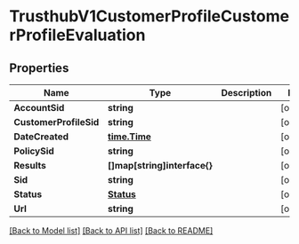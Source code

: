 # TrusthubV1CustomerProfileCustomerProfileEvaluation

## Properties

Name | Type | Description | Notes
------------ | ------------- | ------------- | -------------
**AccountSid** | **string** |  | [optional] 
**CustomerProfileSid** | **string** |  | [optional] 
**DateCreated** | [**time.Time**](time.Time.md) |  | [optional] 
**PolicySid** | **string** |  | [optional] 
**Results** | **[]map[string]interface{}** |  | [optional] 
**Sid** | **string** |  | [optional] 
**Status** | [**Status**](status.md) |  | [optional] 
**Url** | **string** |  | [optional] 

[[Back to Model list]](../README.md#documentation-for-models) [[Back to API list]](../README.md#documentation-for-api-endpoints) [[Back to README]](../README.md)


